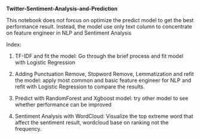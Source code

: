 **Twitter-Sentiment-Analysis-and-Prediction**

This notebook does not forcus on optimize the predict model to get the best performance result. Instead, the model use only text column to concentrate on feature engineer in NLP and Sentiment Analysis

Index:

1. TF-IDF and fit the model: Go through the brief process and fit model with Logistic Regression

2. Adding Punctuation Remove, Stopword Remove, Lemmatization and refit the model: apply most common and basic feature engineer for NLP and refit with Logistic Regression to compare the results.

3. Predict with RandomForest and Xgboost model: try other model to see whether performance can be improved

4. Sentiment Analysis with WordCloud: Visualize the top extreme word that affect the sentiment result, wordcloud base on ranking not the frequency.
